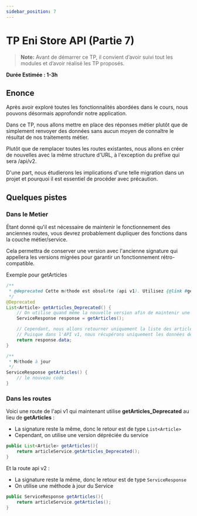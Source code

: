 ```yaml
---
sidebar_position: 7
---
```


# TP Eni Store API (Partie 7)

> **Note:** Avant de démarrer ce TP, il convient d’avoir suivi tout les modules et d’avoir réalisé les TP proposés.

**Durée Estimée : 1-3h**

## Enonce

Après avoir exploré toutes les fonctionnalités abordées dans le cours, nous pouvons désormais approfondir notre application.

Dans ce TP, nous allons mettre en place des réponses métier plutôt que de simplement renvoyer des données sans aucun moyen de connaître le résultat de nos traitements métier.

Plutôt que de remplacer toutes les routes existantes, nous allons en créer de nouvelles avec la même structure d'URL, à l'exception du préfixe qui sera /api/v2.

D'une part, nous étudierons les implications d'une telle migration dans un projet et pourquoi il est essentiel de procéder avec précaution.

## Quelques pistes 


### Dans le Metier
Étant donné qu'il est nécessaire de maintenir le fonctionnement des anciennes routes, vous devrez probablement dupliquer des fonctions dans la couche métier/service. 

Cela permettra de conserver une version avec l'ancienne signature qui appellera les versions migrées pour garantir un fonctionnement rétro-compatible.

Exemple pour getArticles

```java
/**
 * @deprecated Cette méthode est obsolète (api v1). Utilisez {@link #getArticles()} à la place.
 */
@Deprecated
List<Article> getArticles_Deprecated() {
    // On utilise quand même la nouvelle version afin de maintenir une uniformité dans la logique métier et les règles de gestion
    ServiceResponse response = getArticles();

    // Cependant, nous allons retourner uniquement la liste des articles dans la réponse
    // Puisque dans l'API v1, nous récupérons uniquement les données de la DAO.
    return response.data;
}

/**
 * Méthode à jour
 */
ServiceResponse getArticles() {
    // le nouveau code
}
```

### Dans les routes

Voici une route de l'api v1 qui maintenant utilise **getArticles_Deprecated** au lieu de **getArticles** :

- La signature reste la même, donc le retour est de type `List<Article>`
- Cependant, on utilise une version dépréciée du service

```java
public List<Article> getArticles(){
    return articleService.getArticles_Deprecated();
}
```

Et la route api v2 : 

- La signature reste la même, donc le retour est de type `ServiceResponse`
- On utilise une méthode à jour du Service

```java
public ServiceResponse getArticles(){
    return articleService.getArticles();
}
```